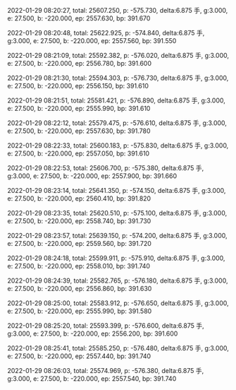 2022-01-29 08:20:27, total: 25607.250, p: -575.730, delta:6.875 手, g:3.000, e: 27.500, b: -220.000, ep: 2557.630, bp: 391.670

2022-01-29 08:20:48, total: 25622.925, p: -574.840, delta:6.875 手, g:3.000, e: 27.500, b: -220.000, ep: 2557.560, bp: 391.550

2022-01-29 08:21:09, total: 25592.382, p: -576.020, delta:6.875 手, g:3.000, e: 27.500, b: -220.000, ep: 2556.780, bp: 391.600

2022-01-29 08:21:30, total: 25594.303, p: -576.730, delta:6.875 手, g:3.000, e: 27.500, b: -220.000, ep: 2556.150, bp: 391.610

2022-01-29 08:21:51, total: 25581.421, p: -576.890, delta:6.875 手, g:3.000, e: 27.500, b: -220.000, ep: 2555.990, bp: 391.610

2022-01-29 08:22:12, total: 25579.475, p: -576.610, delta:6.875 手, g:3.000, e: 27.500, b: -220.000, ep: 2557.630, bp: 391.780

2022-01-29 08:22:33, total: 25600.183, p: -575.830, delta:6.875 手, g:3.000, e: 27.500, b: -220.000, ep: 2557.050, bp: 391.610

2022-01-29 08:22:53, total: 25606.700, p: -575.380, delta:6.875 手, g:3.000, e: 27.500, b: -220.000, ep: 2557.900, bp: 391.660

2022-01-29 08:23:14, total: 25641.350, p: -574.150, delta:6.875 手, g:3.000, e: 27.500, b: -220.000, ep: 2560.410, bp: 391.820

2022-01-29 08:23:35, total: 25620.510, p: -575.100, delta:6.875 手, g:3.000, e: 27.500, b: -220.000, ep: 2558.740, bp: 391.730

2022-01-29 08:23:57, total: 25639.150, p: -574.200, delta:6.875 手, g:3.000, e: 27.500, b: -220.000, ep: 2559.560, bp: 391.720

2022-01-29 08:24:18, total: 25599.911, p: -575.910, delta:6.875 手, g:3.000, e: 27.500, b: -220.000, ep: 2558.010, bp: 391.740

2022-01-29 08:24:39, total: 25582.765, p: -576.180, delta:6.875 手, g:3.000, e: 27.500, b: -220.000, ep: 2556.860, bp: 391.630

2022-01-29 08:25:00, total: 25583.912, p: -576.650, delta:6.875 手, g:3.000, e: 27.500, b: -220.000, ep: 2555.990, bp: 391.580

2022-01-29 08:25:20, total: 25593.399, p: -576.600, delta:6.875 手, g:3.000, e: 27.500, b: -220.000, ep: 2556.200, bp: 391.600

2022-01-29 08:25:41, total: 25585.250, p: -576.480, delta:6.875 手, g:3.000, e: 27.500, b: -220.000, ep: 2557.440, bp: 391.740

2022-01-29 08:26:03, total: 25574.969, p: -576.380, delta:6.875 手, g:3.000, e: 27.500, b: -220.000, ep: 2557.540, bp: 391.740